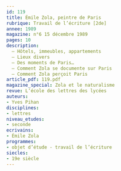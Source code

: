 ```yaml
---
id: 119
title: Émile Zola, peintre de Paris
rubrique: Travail de l’écriture [2de]
annee: 1989
magazine: n°6 15 décembre 1989
pages: 10
description: 
  – Hôtels, immeubles, appartements
  – Lieux divers
  – Des moments de Paris…
  – Comment Zola se documente sur Paris
  – Comment Zola perçoit Paris
article_pdf: 119.pdf
magazine_special: Zola et le naturalisme
revue: L’école des lettres des lycées
auteurs:
- Yves Pihan
disciplines:
- lettres
niveau_etudes:
- seconde
ecrivains:
- Émile Zola
programmes:
- objet d’étude - travail de l’écriture
siecles:
- 19e siècle
---
```

